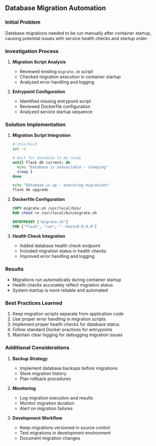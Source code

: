 ## Database Migration Automation

### Initial Problem
Database migrations needed to be run manually after container startup, causing potential issues with service health checks and startup order.

### Investigation Process
1. **Migration Script Analysis**
   - Reviewed existing `migrate.sh` script
   - Checked migration execution in container startup
   - Analyzed error handling and logging

2. **Entrypoint Configuration**
   - Identified missing entrypoint script
   - Reviewed Dockerfile configuration
   - Analyzed service startup sequence

### Solution Implementation
1. **Migration Script Integration**
   ```bash
   #!/bin/bash
   set -e

   # Wait for database to be ready
   until flask db current; do
     echo "Database is unavailable - sleeping"
     sleep 1
   done

   echo "Database is up - executing migrations"
   flask db upgrade
   ```

2. **Dockerfile Configuration**
   ```dockerfile
   COPY migrate.sh /usr/local/bin/
   RUN chmod +x /usr/local/bin/migrate.sh
   
   ENTRYPOINT ["migrate.sh"]
   CMD ["flask", "run", "--host=0.0.0.0"]
   ```

3. **Health Check Integration**
   - Added database health check endpoint
   - Included migration status in health checks
   - Improved error handling and logging

### Results
- Migrations run automatically during container startup
- Health checks accurately reflect migration status
- System startup is more reliable and automated

### Best Practices Learned
1. Keep migration scripts separate from application code
2. Use proper error handling in migration scripts
3. Implement proper health checks for database status
4. Follow standard Docker practices for entrypoints
5. Maintain clear logging for debugging migration issues

### Additional Considerations
1. **Backup Strategy**
   - Implement database backups before migrations
   - Store migration history
   - Plan rollback procedures

2. **Monitoring**
   - Log migration execution and results
   - Monitor migration duration
   - Alert on migration failures

3. **Development Workflow**
   - Keep migrations versioned in source control
   - Test migrations in development environment
   - Document migration changes 